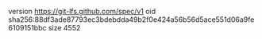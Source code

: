 version https://git-lfs.github.com/spec/v1
oid sha256:88df3ade87793ec3bdebdda49b2f0e424a56b56d5ace551d06a9fe6109151bbc
size 4552
